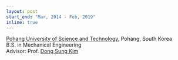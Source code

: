 ```yaml
---
layout: post
start_end: "Mar, 2014 - Feb, 2019"
inline: true
---
```


[Pohang University of Science and Technology](https://postech.ac.kr/eng/), Pohang, South Korea \
B.S. in Mechanical Engineering \
Advisor: Prof. [Dong Sung Kim](https://scholar.google.com/citations?user=s9-5LXcAAAAJ&hl=eng)